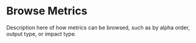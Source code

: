 # Browse Metrics
Description here of how metrics can be browsed, such as by alpha order, output type, or impact type.  
